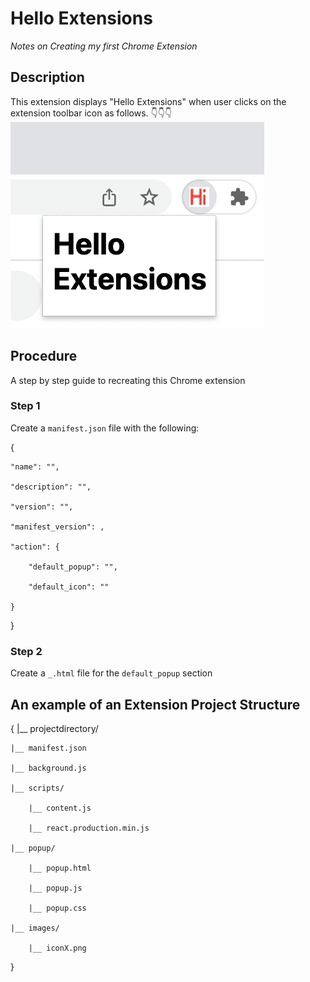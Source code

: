 # Hello Extensions
*Notes on Creating my first Chrome Extension*
## Description
This extension displays "Hello Extensions" when user clicks on the extension toolbar icon as follows.
👇👇👇
![Extension example](hello_extension.png)

## Procedure
A step by step guide to recreating this Chrome extension

### **Step 1**
Create a `manifest.json` file with the following:

{
    
    "name": "", 
    
    "description": "",
    
    "version": "",
    
    "manifest_version": ,
    
    "action": {
    
        "default_popup": "",
    
        "default_icon": "" 
    
    }

}

### **Step 2**
Create a `_.html` file for the `default_popup` section


## An example of an Extension Project Structure
{
|__ projectdirectory/
    
    |__ manifest.json
    
    |__ background.js
    
    |__ scripts/
    
        |__ content.js
    
        |__ react.production.min.js
    
    |__ popup/
    
        |__ popup.html
    
        |__ popup.js
    
        |__ popup.css
    
    |__ images/
    
        |__ iconX.png
}